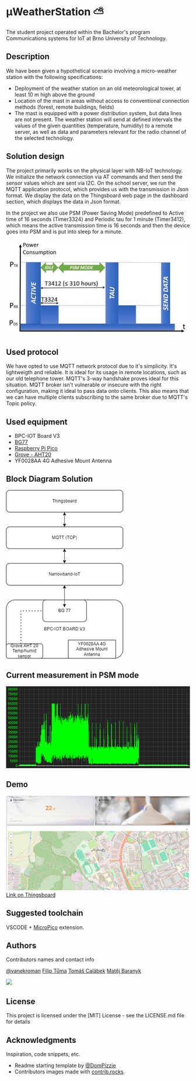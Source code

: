 # μWeatherStation :partly_sunny:

The student project operated within the Bachelor's program Communications systems for IoT at Brno University of Technology.

## Description
We have been given a hypothetical scenario involving a micro-weather station with the following specifications:
- Deployment of the weather station on an old meteorological tower, at least 10 m high above the ground
- Location of the mast in areas without access to conventional connection methods (forest, remote buildings, fields)
- The mast is equipped with a power distribution system, but data lines are not present.
The weather station will send at defined intervals the values of the given quantities (temperature, humidity) to a remote server, as well as data and parameters relevant for the radio channel of the selected technology.

## Solution design
The project primarily works on the physical layer with NB-IoT technology. We initialize the network connection via AT commands and then send the sensor values which are sent via I2C. On the school server, we run the MQTT application protocol, which provides us with the transmission in Json format. We display the data on the Thingsboard web page in the dashboard section, which displays the data in Json format.

In the project we also use PSM (Power Saving Mode) predefined to Active time of 16 seconds (Timer3324) and Periodic tau for 1 minute (Timer3412), which means the active transmission time is 16 seconds and then the device goes into PSM and is put into sleep for a minute.

![Timers in PSM](./PSM.PNG)

## Used protocol
We have opted to use MQTT network protocol due to it's simplicity. It's lightweigth and reliable. It is ideal for its usage in remote locations, such as our old telephone tower. MQTT's 3-way handshake proves ideal for this situation. MQTT broker isn't vulnerable or insecure with the right configuration, making it ideal to pass data onto clients. This also means that we can have multiple clients subscribing to the same broker due to MQTT's Topic policy.

## Used equipment
- BPC-IOT Board V3
- [BG77](https://www.quectel.com/product/lte-bg77-cat-m1-nb2)
- [Raspberry Pi Pico](https://www.raspberrypi.com/products/raspberry-pi-pico/)
- [Grove - AHT20](https://wiki.seeedstudio.com/Grove-AHT20-I2C-Industrial-Grade-Temperature&Humidity-Sensor)
- YF0028AA 4G Adhesive Mount Antenna

## Block Diagram Solution
![MicroWeatherStation](https://github.com/vanekroman/MicroWeatherStation/blob/main/meteostanice.png)

## Current measurement in PSM mode
![Current measurement](./adc_current.png)

## Demo
![Dashboard on Thingsboard](./dashboard.PNG)
[Link on Thingsboard](http://147.229.146.40:48080/)

## Suggested toolchain
VSCODE + [MicroPico](https://marketplace.visualstudio.com/items?itemName=paulober.pico-w-go) extension.

## Authors
Contributors names and contact info

  [@vanekroman](https://github.com/vanekroman)
  [Filip Tůma](https://github.com/FilipTuma2001)
  [Tomáš Calábek](https://github.com/siberiacaly)
  [Matěj Baranyk](https://github.com/baranykmatej)

<a href="https://github.com/vanekroman/MicroWeatherStation/graphs/contributors">
  <img src="https://contrib.rocks/image?repo=vanekroman/MicroWeatherStation" />
</a>

## License
This project is licensed under the [MIT] License - see the LICENSE.md file for details

## Acknowledgments
Inspiration, code snippets, etc.
* Readme starting template by [@DomPizzie](https://gist.github.com/DomPizzie/7a5ff55ffa9081f2de27c315f5018afc)
* Contributors images made with [contrib.rocks](https://contrib.rocks).
